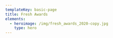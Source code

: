 ```yaml
---
templateKey: basic-page
title: Fresh Awards
elements:
  - heroimage: /img/fresh_awards_2020-copy.jpg
    type: hero
---
```


